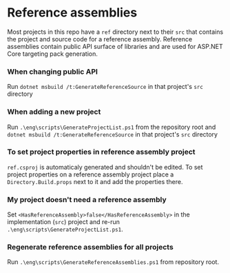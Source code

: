 Reference assemblies
========================

Most projects in this repo have a `ref` directory next to their `src` that contains the project and source code for a reference assembly.
Reference assemblies contain public API surface of libraries and are used for ASP.NET Core targeting pack generation.

### When changing public API

Run `dotnet msbuild /t:GenerateReferenceSource` in that project's `src` directory

### When adding a new project

Run `.\eng\scripts\GenerateProjectList.ps1` from the repository root and `dotnet msbuild /t:GenerateReferenceSource` in that project's `src` directory

### To set project properties in reference assembly project

`ref.csproj` is automaticaly generated and shouldn't be edited. To set project properties on a reference assembly project place a `Directory.Build.props` next to it and add the properties there.

### My project doesn't need a reference assembly

Set `<HasReferenceAssembly>false</HasReferenceAssembly>` in the implementation (`src`) project and re-run `.\eng\scripts\GenerateProjectList.ps1`.

### Regenerate reference assemblies for all projects

Run `.\eng\scripts\GenerateReferenceAssemblies.ps1` from repository root.
